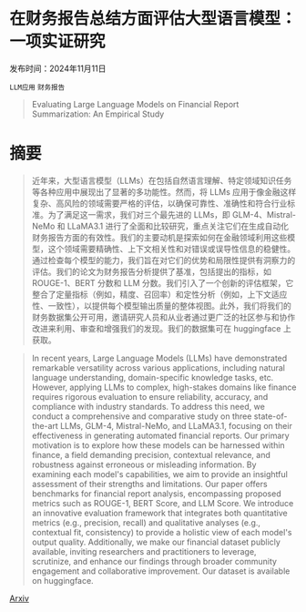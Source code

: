 # 在财务报告总结方面评估大型语言模型：一项实证研究

发布时间：2024年11月11日

`LLM应用` `财务报告`

> Evaluating Large Language Models on Financial Report Summarization: An Empirical Study

# 摘要

> 近年来，大型语言模型（LLMs）在包括自然语言理解、特定领域知识任务等各种应用中展现出了显著的多功能性。然而，将 LLMs 应用于像金融这样复杂、高风险的领域需要严格的评估，以确保可靠性、准确性和符合行业标准。为了满足这一需求，我们对三个最先进的 LLMs，即 GLM-4、Mistral-NeMo 和 LLaMA3.1 进行了全面和比较研究，重点关注它们在生成自动化财务报告方面的有效性。我们的主要动机是探索如何在金融领域利用这些模型，这个领域需要精确性、上下文相关性和对错误或误导性信息的稳健性。通过检查每个模型的能力，我们旨在对它们的优势和局限性提供有洞察力的评估。我们的论文为财务报告分析提供了基准，包括提出的指标，如 ROUGE-1、BERT 分数和 LLM 分数。我们引入了一个创新的评估框架，它整合了定量指标（例如，精度、召回率）和定性分析（例如，上下文适应性、一致性），以提供每个模型输出质量的整体视图。此外，我们将我们的财务数据集公开可用，邀请研究人员和从业者通过更广泛的社区参与和协作改进来利用、审查和增强我们的发现。我们的数据集可在 huggingface 上获取。

> In recent years, Large Language Models (LLMs) have demonstrated remarkable versatility across various applications, including natural language understanding, domain-specific knowledge tasks, etc. However, applying LLMs to complex, high-stakes domains like finance requires rigorous evaluation to ensure reliability, accuracy, and compliance with industry standards. To address this need, we conduct a comprehensive and comparative study on three state-of-the-art LLMs, GLM-4, Mistral-NeMo, and LLaMA3.1, focusing on their effectiveness in generating automated financial reports. Our primary motivation is to explore how these models can be harnessed within finance, a field demanding precision, contextual relevance, and robustness against erroneous or misleading information. By examining each model's capabilities, we aim to provide an insightful assessment of their strengths and limitations. Our paper offers benchmarks for financial report analysis, encompassing proposed metrics such as ROUGE-1, BERT Score, and LLM Score. We introduce an innovative evaluation framework that integrates both quantitative metrics (e.g., precision, recall) and qualitative analyses (e.g., contextual fit, consistency) to provide a holistic view of each model's output quality. Additionally, we make our financial dataset publicly available, inviting researchers and practitioners to leverage, scrutinize, and enhance our findings through broader community engagement and collaborative improvement. Our dataset is available on huggingface.

[Arxiv](https://arxiv.org/abs/2411.06852)
